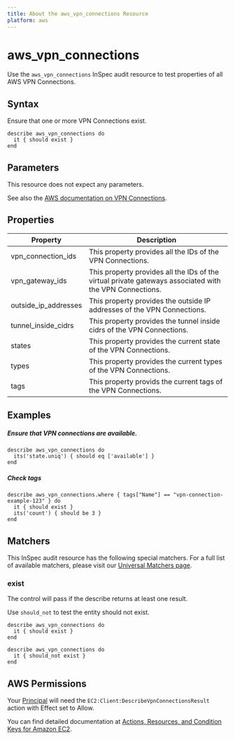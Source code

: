 ```yaml
---
title: About the aws_vpn_connections Resource
platform: aws
---
```


# aws\_vpn\_connections

Use the `aws_vpn_connections` InSpec audit resource to test properties of all AWS VPN Connections.

## Syntax

Ensure that one or more VPN Connections exist.

    describe aws_vpn_connections do
      it { should exist }
    end

## Parameters

This resource does not expect any parameters.

See also the [AWS documentation on VPN Connections](https://docs.aws.amazon.com/vpc/latest/userguide/vpn-connections.html).

## Properties

|Property                | Description|
| ---                    | --- |
|vpn\_connection\_ids    | This property provides all the IDs of the VPN Connections. |
|vpn\_gateway\_ids       | This property provides all the IDs of the virtual private gateways associated with the VPN Connections. |
|outside\_ip\_addresses  | This property provides the outside IP addresses of the VPN Connections. |
|tunnel\_inside\_cidrs   | This property provides the tunnel inside cidrs of the VPN Connections. |
|states                  | This property provides the current state of the VPN Connections. |
|types                   | This property provides the current types of the VPN Connections. |
|tags                    | This property provids the current tags of the VPN Connections. |

## Examples

##### Ensure that VPN connections are available.
    describe aws_vpn_connections do
      its('state.uniq') { should eq ['available'] }
    end

##### Check tags    
    describe aws_vpn_connections.where { tags["Name"] == "vpn-connection-example-123" } do
      it { should exist }
      its('count') { should be 3 }
    end

## Matchers

This InSpec audit resource has the following special matchers. For a full list of available matchers, please visit our [Universal Matchers page](https://www.inspec.io/docs/reference/matchers/).

### exist

The control will pass if the describe returns at least one result.

Use `should_not` to test the entity should not exist.

    describe aws_vpn_connections do
      it { should exist }
    end
      
    describe aws_vpn_connections do
      it { should_not exist }
    end

## AWS Permissions

Your [Principal](https://docs.aws.amazon.com/IAM/latest/UserGuide/intro-structure.html#intro-structure-principal) will need the `EC2:Client:DescribeVpnConnectionsResult` action with Effect set to Allow.

You can find detailed documentation at [Actions, Resources, and Condition Keys for Amazon EC2](https://docs.aws.amazon.com/IAM/latest/UserGuide/list_amazonec2.html).
